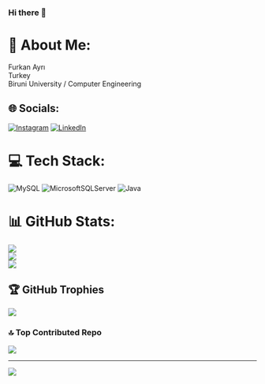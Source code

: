 ### Hi there 👋
# 💫 About Me:
Furkan Ayrı<br>Turkey<br>Biruni University / Computer Engineering<br>


## 🌐 Socials:
[![Instagram](https://img.shields.io/badge/Instagram-%23E4405F.svg?logo=Instagram&logoColor=white)](https://instagram.com/frknyr) [![LinkedIn](https://img.shields.io/badge/LinkedIn-%230077B5.svg?logo=linkedin&logoColor=white)](https://linkedin.com/in/frknyr) 

# 💻 Tech Stack:
![MySQL](https://img.shields.io/badge/mysql-%2300f.svg?style=for-the-badge&logo=mysql&logoColor=white) ![MicrosoftSQLServer](https://img.shields.io/badge/Microsoft%20SQL%20Sever-CC2927?style=for-the-badge&logo=microsoft%20sql%20server&logoColor=white) ![Java](https://img.shields.io/badge/java-%23ED8B00.svg?style=for-the-badge&logo=java&logoColor=white)
# 📊 GitHub Stats:
![](https://github-readme-stats.vercel.app/api?username=frknyr&theme=vue&hide_border=true&include_all_commits=false&count_private=false)<br/>
![](https://github-readme-streak-stats.herokuapp.com/?user=frknyr&theme=vue&hide_border=true)<br/>
![](https://github-readme-stats.vercel.app/api/top-langs/?username=frknyr&theme=vue&hide_border=true&include_all_commits=false&count_private=false&layout=compact)

## 🏆 GitHub Trophies
![](https://github-profile-trophy.vercel.app/?username=frknyr&theme=algolia&no-frame=false&no-bg=false&margin-w=4)

### 🔝 Top Contributed Repo
![](https://github-contributor-stats.vercel.app/api?username=frknyr&limit=5&theme=dark&combine_all_yearly_contributions=true)

---
[![](https://visitcount.itsvg.in/api?id=frknyr&icon=5&color=0)](https://visitcount.itsvg.in)

<!-- Proudly created with GPRM ( https://gprm.itsvg.in ) -->
